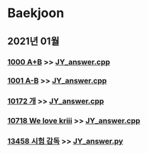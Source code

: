 # Baekjoon

## 2021년 01월

### [1000 A+B](https://www.acmicpc.net/problem/1000) >> [JY_answer.cpp](JY_B1000.cpp)

### [1001 A-B](https://www.acmicpc.net/problem/1001) >> [JY_answer.cpp](JY_B1001.cpp)

### [10172 개](https://www.acmicpc.net/problem/10172) >> [JY_answer.cpp](JY_B10172.cpp)

### [10718 We love kriii](https://www.acmicpc.net/problem/10718) >> [JY_answer.cpp](JY_B10718.cpp)

### [13458 시험 감독](https://www.acmicpc.net/problem/13458) >> [JY_answer.py](JY_B13458.py)



